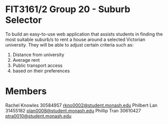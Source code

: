 # FIT3161/2 Group 20 - Suburb Selector
  <p>To build an easy-to-use web application that assists students in finding the most suitable suburb/s to rent a house around a selected Victorian university. They will be able to adjust certain criteria such as:
  <ol>
  <li>Distance from university</li>
  <li>Average rent</li>
  <li>Public transport access</li>
  <li>based on their preferences</li>
  </ol>
</p>

# Members

Rachel Knowles 30584957 rkno0002@student.monash.edu
Philbert Lan 31455182 plan0008@student.monash.edu
Phillip Tran 30610427 ptra0010@student.monash.edu
